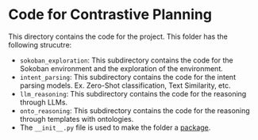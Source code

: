 # Code for Contrastive Planning


This directory contains the code for the project. This folder has the following strucutre:
- `sokoban_exploration`: This subdirectory contains the code for the Sokoban environment and the exploration of the environment.
- `intent_parsing`: This subdirectory contains the code for the intent parsing models. Ex. Zero-Shot classification, Text Similarity, etc.
- `llm_reasoning`: This subdirectory contains the code for the reasoning through LLMs.
- `onto_reasoning`: This subdirectory contains the code for the reasoning through templates with ontologies.
- The `__init__.py` file is used to make the folder a [package](https://docs.python.org/2/tutorial/modules.html#packages).
